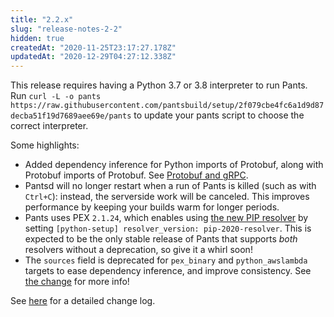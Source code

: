 ```yaml
---
title: "2.2.x"
slug: "release-notes-2-2"
hidden: true
createdAt: "2020-11-25T23:17:27.178Z"
updatedAt: "2020-12-29T04:27:12.338Z"
---
```

This release requires having a Python 3.7 or 3.8 interpreter to run Pants. Run `curl -L -o pants https://raw.githubusercontent.com/pantsbuild/setup/2f079cbe4fc6a1d9d87decba51f19d7689aee69e/pants` to update your pants script to choose the correct interpreter.

Some highlights:

- Added dependency inference for Python imports of Protobuf, along with Protobuf imports of Protobuf. See [Protobuf and gRPC](doc:protobuf).
- Pantsd will no longer restart when a run of Pants is killed (such as with `Ctrl+C`): instead, the serverside work will be canceled. This improves performance by keeping your builds warm for longer periods.
- Pants uses PEX `2.1.24`, which enables using [the new PIP resolver](https://pyfound.blogspot.com/2020/11/pip-20-3-new-resolver.html) by setting  `[python-setup] resolver_version: pip-2020-resolver`. This is expected to be the only stable release of Pants that supports _both_ resolvers without a deprecation, so give it a whirl soon!
- The `sources` field is deprecated for `pex_binary` and `python_awslambda` targets to ease dependency inference, and improve consistency. See [the change](https://github.com/pantsbuild/pants/pull/11332) for more info!

See [here](https://github.com/pantsbuild/pants/blob/master/src/python/pants/notes/2.2.x.md) for a detailed change log.
